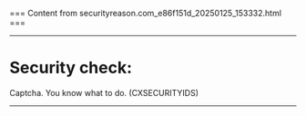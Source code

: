 === Content from securityreason.com_e86f151d_20250125_153332.html ===


---

# Security check:

Captcha. You know what to do. (CXSECURITYIDS)

---


